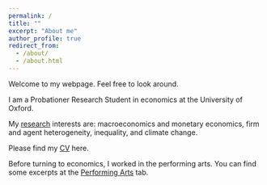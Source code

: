 ```yaml
---
permalink: /
title: ""
excerpt: "About me"
author_profile: true
redirect_from: 
  - /about/
  - /about.html
---
```


Welcome to my webpage. Feel free to look around. 

I am a Probationer Research Student in economics at the University of Oxford. 

My [research](https://davidvandijcke.github.io/research) interests are: macroeconomics and monetary economics, firm and agent heterogeneity, inequality, and climate change.

Please find my [CV](https://davidvandijcke.github.io/cv) here.

Before turning to economics, I worked in the performing arts. You can find some excerpts at the [Performing Arts](https://davidvandijcke.github.io/performing-arts) tab.
